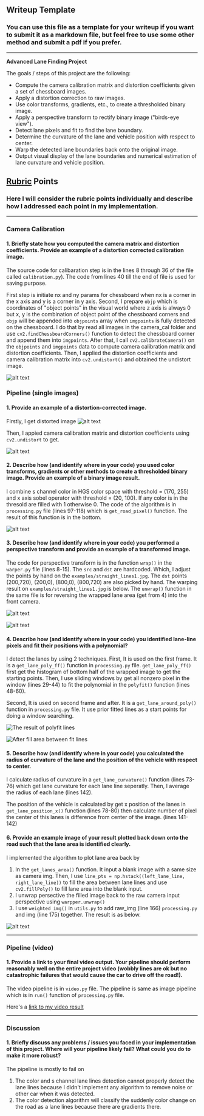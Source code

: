 ## Writeup Template

### You can use this file as a template for your writeup if you want to submit it as a markdown file, but feel free to use some other method and submit a pdf if you prefer.

---

**Advanced Lane Finding Project**

The goals / steps of this project are the following:

* Compute the camera calibration matrix and distortion coefficients given a set of chessboard images.
* Apply a distortion correction to raw images.
* Use color transforms, gradients, etc., to create a thresholded binary image.
* Apply a perspective transform to rectify binary image ("birds-eye view").
* Detect lane pixels and fit to find the lane boundary.
* Determine the curvature of the lane and vehicle position with respect to center.
* Warp the detected lane boundaries back onto the original image.
* Output visual display of the lane boundaries and numerical estimation of lane curvature and vehicle position.

[//]: # (Image References)

[image1]: ./output_images/calibration/raw.jpg "Raw Image"
[image2]: ./output_images/calibration/undistort.jpg "Undistorted"
[image3]: ./output_images/before_wrap.jpg "Before Wrap"
[image4]: ./output_images/after_wrap.jpg "After Wrap"

[image5]: ./output_images/raw.jpg "Raw Image"
[image6]: ./output_images/undistort.jpg "Undistorted"
[image7]: ./output_images/lane_binary.jpg "Binary Image"
[image8]: ./output_images/lane_binary_wrapped.jpg "Binary Wrapped"
[image9]: ./output_images/lane_line_detection_wrapped.jpg "Lane Fitted"
[image10]: ./output_images/lane_detection_wrapped.jpg "Lane Fitted Area"
[image11]: ./output_images/undistort_with_detected_lane.jpg "Final Result"

## [Rubric](https://review.udacity.com/#!/rubrics/571/view) Points

### Here I will consider the rubric points individually and describe how I addressed each point in my implementation.  

---

### Camera Calibration

#### 1. Briefly state how you computed the camera matrix and distortion coefficients. Provide an example of a distortion corrected calibration image.


The source code for calibaration step is in the lines 8 through 36 of the file called `calibration.py`). The code from lines 40 till the end of file is used for saving purpose.

First step is initiate nx and ny params for chessboard when nx is a corner in the x axis and y is a corner in y axis. 
Second, I prepare `objp` which is coordinates of "object points" in the visual world where z axis is always 0 but x, y is the combination of object point of the chessboard corners and `objp` will be appended into `objpoints` array when `imgpoints` is fully detected on the chessboard. I do that by read all images in the camera_cal folder and use `cv2.findChessboardCorners()` function to detect the chessboard corner and append them into `imgpoints`.
After that, I call `cv2.calibrateCamera()` on the `objpoints` and `imgpoints` data to compute camera calibration matrix and distortion coefficients.
Then, I applied the distortion coefficients and camera calibration matrix into `cv2.undistort()` and obtained the undistort image.

![alt text][image2]

### Pipeline (single images)

#### 1. Provide an example of a distortion-corrected image.

Firstly, I get distorted image
![alt text][image5]

Then, I appied camera calibration matrix and distortion coefficients using `cv2.undistort` to get.

![alt text][image6]

#### 2. Describe how (and identify where in your code) you used color transforms, gradients or other methods to create a thresholded binary image.  Provide an example of a binary image result.

I combine s channel color in HGS color space with threshold = (170, 255) and x axis sobel operator with threshold = (20, 100). If any color is in the thresold are filled with 1 otherwise 0. The code of the algorithm is in `processing.py` file (lines 97-118) which is `get_road_pixel()` function. The result of this function is in the bottom.

![alt text][image7]

#### 3. Describe how (and identify where in your code) you performed a perspective transform and provide an example of a transformed image.

The code for perspective transform is in the function `wrap()` in the `warper.py` file (lines 8-15). The `src` and `dst` are hardcoded. Which, I adjust the points by hand on the `examples/straight_lines1.jpg`. The `dst` points (200,720), (200,0), (800,0), (800,720) are also picked by hand. The warping result on `examples/straight_lines1.jpg` is below. The `unwrap()` function in the same file is for reversing the wrapped lane area (get from 4) into the front camera. 

![alt text][image3]


![alt text][image4]

#### 4. Describe how (and identify where in your code) you identified lane-line pixels and fit their positions with a polynomial?

I detect the lanes by using 2 techniques. 
First, It is used on the first frame. It is a `get_lane_poly_ff()` function in `processing.py` file.
`get_lane_poly_ff()` first get the histogram of bottom half of the wrapped image to get the starting points. Then, I use sliding windows by get all nonzero pixel in the window (lines 29-44) to fit the polynomial in the `polyfit()` function (lines 48-60).

Second, It is used on second frame and after. It is a `get_lane_around_poly()` function in `processing.py` file. It use prior fitted lines as a start points for doing a window searching. 


![The result of polyfit lines][image9]


![After fill area between fit lines][image10]

#### 5. Describe how (and identify where in your code) you calculated the radius of curvature of the lane and the position of the vehicle with respect to center.

I calculate radius of curvature in a `get_lane_curvature()` function (lines 73-76) which get lane curvature for each lane line seperatly. Then, I average the radius of each lane (lines 142).

The position of the vehicle is calculated by get x position of the lanes in `get_lane_position_x()` function (lines 78-80) then calculate number of pixel the center of this lanes is difference from center of the image. (lines 141-142)



#### 6. Provide an example image of your result plotted back down onto the road such that the lane area is identified clearly.

I implemented the algorithm to plot lane area back by 
1. In the `get_lanes_area()` function. It input a blank image with a same size as camera img. Then, I use `line_pts = np.hstack((left_lane_line, right_lane_line))` to fill the area between lane lines and use `cv2.fillPoly()` to fill lane area into the blank input. 
2. I unwrap persective the filled image back to the raw camera input perspective using `warpper.unwrap()`
3. I use `weighted_img()` in `utils.py` to add raw_img (line 166) `processing.py` and img (line 175) together.
The result is as below.

![alt text][image11]

---

### Pipeline (video)

#### 1. Provide a link to your final video output.  Your pipeline should perform reasonably well on the entire project video (wobbly lines are ok but no catastrophic failures that would cause the car to drive off the road!).

The video pipeline is in `video.py` file. The pipeline is same as image pipeline which is in `run()` function of `processing.py` file.

Here's a [link to my video result](./out.mp4)

---

### Discussion

#### 1. Briefly discuss any problems / issues you faced in your implementation of this project.  Where will your pipeline likely fail?  What could you do to make it more robust?

The pipeline is mostly to fail on

1. The color and s channel lane lines detection cannot properly detect the lane lines because I didn't implement any algorithm to remove noise or other car when it was detected.
2. The color detection algorithm will classify the suddenly color change on the road as a lane lines because there are gradients there.